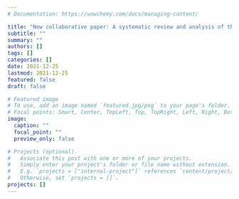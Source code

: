 ```yaml
---
# Documentation: https://wowchemy.com/docs/managing-content/

title: "New collaborative paper: A systematic review and analysis of the use of polygenic scores in pharmacogenomics"
subtitle: ""
summary: ""
authors: []
tags: []
categories: []
date: 2021-12-25
lastmod: 2021-12-25
featured: false
draft: false

# Featured image
# To use, add an image named `featured.jpg/png` to your page's folder.
# Focal points: Smart, Center, TopLeft, Top, TopRight, Left, Right, BottomLeft, Bottom, BottomRight.
image:
  caption: ""
  focal_point: ""
  preview_only: false

# Projects (optional).
#   Associate this post with one or more of your projects.
#   Simply enter your project's folder or file name without extension.
#   E.g. `projects = ["internal-project"]` references `content/project/deep-learning/index.md`.
#   Otherwise, set `projects = []`.
projects: []
---
```

